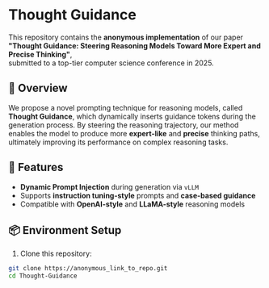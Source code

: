 # Thought Guidance

This repository contains the **anonymous implementation** of our paper  
**"Thought Guidance: Steering Reasoning Models Toward More Expert and Precise Thinking"**,  
submitted to a top-tier computer science conference in 2025.

## 🧠 Overview

We propose a novel prompting technique for reasoning models, called **Thought Guidance**, which dynamically inserts guidance tokens during the generation process. By steering the reasoning trajectory, our method enables the model to produce more **expert-like** and **precise** thinking paths, ultimately improving its performance on complex reasoning tasks.

## 🚀 Features

- **Dynamic Prompt Injection** during generation via `vLLM`
- Supports **instruction tuning-style** prompts and **case-based guidance**
- Compatible with **OpenAI-style** and **LLaMA-style** reasoning models

## 📦 Environment Setup

1. Clone this repository:
```bash
git clone https://anonymous_link_to_repo.git
cd Thought-Guidance
